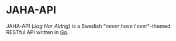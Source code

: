# JAHA-API

JAHA-API (_Jag Har Aldrig_) is a Swedish "_never have I ever_"-themed RESTful API written in [Go](http://golang.org/).
